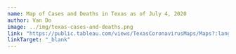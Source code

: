 ```yaml
---
name: Map of Cases and Deaths in Texas as of July 4, 2020
author: Van Do
image: ../img/texas-cases-and-deaths.png
link: "https://public.tableau.com/views/TexasCoronavirusMaps/Maps?:language=en&:display_count=y&:origin=viz_share_link"
linkTarget: "_blank"
---
```


